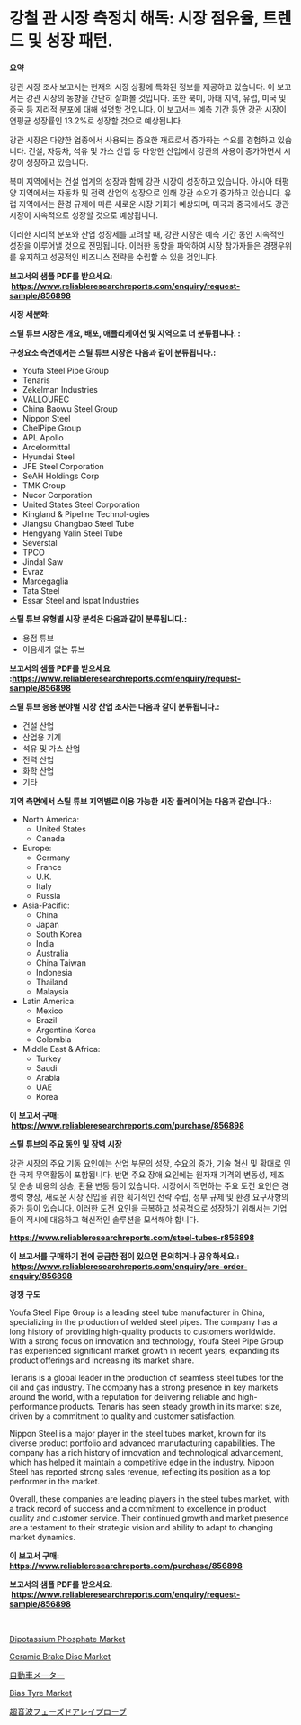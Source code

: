 <p><h1>강철 관 시장 측정치 해독: 시장 점유율, 트렌드 및 성장 패턴.</h1></p><p><strong>요약</strong></p>
<p><p>강관 시장 조사 보고서는 현재의 시장 상황에 특화된 정보를 제공하고 있습니다. 이 보고서는 강관 시장의 동향을 간단히 살펴볼 것입니다. 또한 북미, 아태 지역, 유럽, 미국 및 중국 등 지리적 분포에 대해 설명할 것입니다. 이 보고서는 예측 기간 동안 강관 시장이 연평균 성장률인 13.2%로 성장할 것으로 예상됩니다.</p><p>강관 시장은 다양한 업종에서 사용되는 중요한 재료로서 증가하는 수요를 경험하고 있습니다. 건설, 자동차, 석유 및 가스 산업 등 다양한 산업에서 강관의 사용이 증가하면서 시장이 성장하고 있습니다.</p><p>북미 지역에서는 건설 업계의 성장과 함께 강관 시장이 성장하고 있습니다. 아시아 태평양 지역에서는 자동차 및 전력 산업의 성장으로 인해 강관 수요가 증가하고 있습니다. 유럽 지역에서는 환경 규제에 따른 새로운 시장 기회가 예상되며, 미국과 중국에서도 강관 시장이 지속적으로 성장할 것으로 예상됩니다.</p><p>이러한 지리적 분포와 산업 성장세를 고려할 때, 강관 시장은 예측 기간 동안 지속적인 성장을 이루어낼 것으로 전망됩니다. 이러한 동향을 파악하여 시장 참가자들은 경쟁우위를 유지하고 성공적인 비즈니스 전략을 수립할 수 있을 것입니다.</p></p>
<p><strong>보고서의 샘플 PDF를 받으세요: &nbsp;<a href="https://www.reliableresearchreports.com/enquiry/request-sample/856898">https://www.reliableresearchreports.com/enquiry/request-sample/856898</a></strong></p>
<p><strong>시장 세분화:</strong></p>
<p><strong> 스틸 튜브 시장은 개요, 배포, 애플리케이션 및 지역으로 더 분류됩니다. :</strong></p>
<p><strong>구성요소 측면에서는 스틸 튜브 시장은 다음과 같이 분류됩니다.:</strong></p>
<p><ul><li>Youfa Steel Pipe Group</li><li>Tenaris</li><li>Zekelman Industries</li><li>VALLOUREC</li><li>China Baowu Steel Group</li><li>Nippon Steel</li><li>ChelPipe Group</li><li>APL Apollo</li><li>Arcelormittal</li><li>Hyundai Steel</li><li>JFE Steel Corporation</li><li>SeAH Holdings Corp</li><li>TMK Group</li><li>Nucor Corporation</li><li>United States Steel Corporation</li><li>Kingland & Pipeline Technol-ogies</li><li>Jiangsu Changbao Steel Tube</li><li>Hengyang Valin Steel Tube</li><li>Severstal</li><li>TPCO</li><li>Jindal Saw</li><li>Evraz</li><li>Marcegaglia</li><li>Tata Steel</li><li>Essar Steel and Ispat Industries</li></ul></p>
<p><strong> 스틸 튜브 유형별 시장 분석은 다음과 같이 분류됩니다.:</strong></p>
<p><ul><li>용접 튜브</li><li>이음새가 없는 튜브</li></ul></p>
<p><strong>보고서의 샘플 PDF를 받으세요 :<a href="https://www.reliableresearchreports.com/enquiry/request-sample/856898">https://www.reliableresearchreports.com/enquiry/request-sample/856898</a></strong></p>
<p><strong> 스틸 튜브 응용 분야별 시장 산업 조사는 다음과 같이 분류됩니다.:</strong></p>
<p><ul><li>건설 산업</li><li>산업용 기계</li><li>석유 및 가스 산업</li><li>전력 산업</li><li>화학 산업</li><li>기타</li></ul></p>
<p><strong>지역 측면에서 스틸 튜브 지역별로 이용 가능한 시장 플레이어는 다음과 같습니다.:</strong></p>
<p><ul>
    <li>
        North America:
        <ul>
            <li>United States</li>
            <li>Canada</li>
        </ul>
    </li>
    <li>
        Europe:
        <ul>
            <li>Germany</li>
            <li>France</li>
            <li>U.K.</li>
            <li>Italy</li>
            <li>Russia</li>
        </ul>
    </li>
    <li>
        Asia-Pacific:
        <ul>
            <li>China</li>
            <li>Japan</li>
            <li>South Korea</li>
            <li>India</li>
            <li>Australia</li>
            <li>China Taiwan</li>
            <li>Indonesia</li>
            <li>Thailand</li>
            <li>Malaysia</li>
        </ul>
    </li>
    <li>
        Latin America:
        <ul>
            <li>Mexico</li>
            <li>Brazil</li>
            <li>Argentina Korea</li>
            <li>Colombia</li>
        </ul>
    </li>
    <li>
        Middle East & Africa:
        <ul>
            <li>Turkey</li>
            <li>Saudi</li>
            <li>Arabia</li>
            <li>UAE</li>
            <li>Korea</li>
        </ul>
    </li>
    </ul></p>
<p><strong>이 보고서 구매: &nbsp;<a href="https://www.reliableresearchreports.com/purchase/856898">https://www.reliableresearchreports.com/purchase/856898</a></strong></p>
<p><strong>스틸 튜브의 주요 동인 및 장벽 시장</strong></p>
<p><p>강관 시장의 주요 기동 요인에는 산업 부문의 성장, 수요의 증가, 기술 혁신 및 확대로 인한 국제 무역활동이 포함됩니다. 반면 주요 장애 요인에는 원자재 가격의 변동성, 제조 및 운송 비용의 상승, 환율 변동 등이 있습니다. 시장에서 직면하는 주요 도전 요인은 경쟁력 향상, 새로운 시장 진입을 위한 획기적인 전략 수립, 정부 규제 및 환경 요구사항의 증가 등이 있습니다. 이러한 도전 요인을 극복하고 성공적으로 성장하기 위해서는 기업들이 적시에 대응하고 혁신적인 솔루션을 모색해야 합니다.</p></p>
<p><strong><a href="https://www.reliableresearchreports.com/steel-tubes-r856898">https://www.reliableresearchreports.com/steel-tubes-r856898</a></strong></p>
<p><strong>이 보고서를 구매하기 전에 궁금한 점이 있으면 문의하거나 공유하세요.: &nbsp;<a href="https://www.reliableresearchreports.com/enquiry/pre-order-enquiry/856898">https://www.reliableresearchreports.com/enquiry/pre-order-enquiry/856898</a></strong></p>
<p><strong>경쟁 구도</strong></p>
<p><p>Youfa Steel Pipe Group is a leading steel tube manufacturer in China, specializing in the production of welded steel pipes. The company has a long history of providing high-quality products to customers worldwide. With a strong focus on innovation and technology, Youfa Steel Pipe Group has experienced significant market growth in recent years, expanding its product offerings and increasing its market share.</p><p>Tenaris is a global leader in the production of seamless steel tubes for the oil and gas industry. The company has a strong presence in key markets around the world, with a reputation for delivering reliable and high-performance products. Tenaris has seen steady growth in its market size, driven by a commitment to quality and customer satisfaction.</p><p>Nippon Steel is a major player in the steel tubes market, known for its diverse product portfolio and advanced manufacturing capabilities. The company has a rich history of innovation and technological advancement, which has helped it maintain a competitive edge in the industry. Nippon Steel has reported strong sales revenue, reflecting its position as a top performer in the market.</p><p>Overall, these companies are leading players in the steel tubes market, with a track record of success and a commitment to excellence in product quality and customer service. Their continued growth and market presence are a testament to their strategic vision and ability to adapt to changing market dynamics.</p></p>
<p><strong>이 보고서 구매: &nbsp; <a href="https://www.reliableresearchreports.com/purchase/856898">https://www.reliableresearchreports.com/purchase/856898</a></strong></p>
<p><strong>보고서의 샘플 PDF를 받으세요: &nbsp;<a href="https://www.reliableresearchreports.com/enquiry/request-sample/856898">https://www.reliableresearchreports.com/enquiry/request-sample/856898</a></strong><strong></strong></p>
<p>&nbsp;</p>
<p><p><a href="https://github.com/nancykennedykellievqfqt2/Market-Research-Report-List-1/blob/main/dipotassium-phosphate-market.md">Dipotassium Phosphate Market</a></p><p><a href="https://issuu.com/reportprime-2/docs/ceramic-brake-disc-market-size-2030.pptx">Ceramic Brake Disc Market</a></p><p><a href="https://github.com/cbigkbh02719/Market-Research-Report-List-1/blob/main/114535218357.md">自動車メーター</a></p><p><a href="https://issuu.com/reportprime-2/docs/bias-tyre-market-size-2030.pptx">Bias Tyre Market</a></p><p><a href="https://github.com/ReganWisoky2023/Market-Research-Report-List-1/blob/main/731885118358.md">超音波フェーズドアレイプローブ</a></p></p>